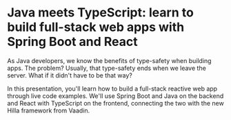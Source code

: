 # Java meets TypeScript: learn to build full-stack web apps with Spring Boot and React

As Java developers, we know the benefits of type-safety when building apps. The problem? Usually, that type-safety ends when we leave the server. What if it didn't have to be that way?

In this presentation, you'll learn how to build a full-stack reactive web app through live code examples. We'll use Spring Boot and Java on the backend and React with TypeScript on the frontend, connecting the two with the new Hilla framework from Vaadin.
